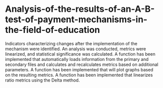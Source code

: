 # Analysis-of-the-results-of-an-A-B-test-of-payment-mechanisms-in-the-field-of-education
Indicators characterizing changes after the implementation of the mechanism were identified.
An analysis was conducted, metrics were linearized, and statistical significance was calculated.
A function has been implemented that automatically loads information from the primary and secondary files and calculates and recalculates metrics based on additional parameters.
A function has been implemented that will plot graphs based on the resulting metrics.
A function has been implemented that linearizes ratio metrics using the Delta method.
